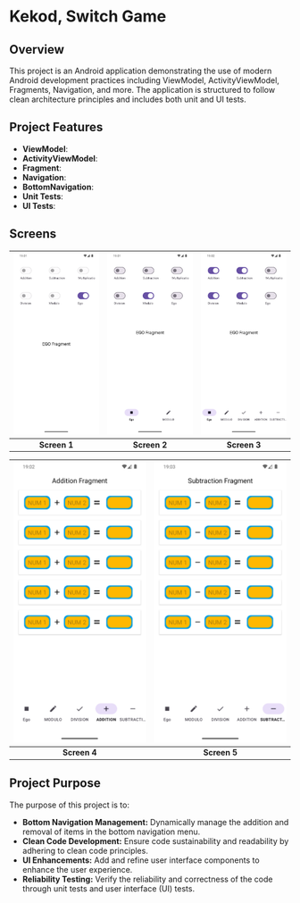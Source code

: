 # Kekod, Switch Game

## Overview
This project is an Android application demonstrating the use of modern Android development practices including ViewModel, ActivityViewModel, Fragments, Navigation, and more. The application is structured to follow clean architecture principles and includes both unit and UI tests.

## Project Features
- **ViewModel**: 
- **ActivityViewModel**:
- **Fragment**:
- **Navigation**:
- **BottomNavigation**: 
- **Unit Tests**: 
- **UI Tests**:

## Screens

| ![Screen1](screenshots/ego.png) | ![Screen2](screenshots/ego_on.png) | ![Screen3](screenshots/ego_full_on.png) |
|:-----------------------------------:|:-----------------------------------:|:-----------------------------------:|
| **Screen 1**                        | **Screen 2**                        | **Screen 3**                        |

| ![Screen4](screenshots/add.png) | ![Screen5](screenshots/Subtraction.png) | 
|:-----------------------------------:|:-----------------------------------:|
| **Screen 4**                        | **Screen 5**                        | 



## Project Purpose

The purpose of this project is to:

- **Bottom Navigation Management:** Dynamically manage the addition and removal of items in the bottom navigation menu.
- **Clean Code Development:** Ensure code sustainability and readability by adhering to clean code principles.
- **UI Enhancements:** Add and refine user interface components to enhance the user experience.
- **Reliability Testing:** Verify the reliability and correctness of the code through unit tests and user interface (UI) tests.

